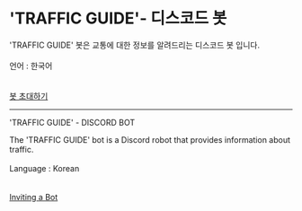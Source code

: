 # 'TRAFFIC GUIDE'- 디스코드 봇

'TRAFFIC GUIDE' 봇은 교통에 대한 정보를 알려드리는 디스코드 봇 입니다.
<br><br>언어 : 한국어
<br><br><br>[봇 초대하기](https://discordapp.com/oauth2/authorize?client_id=687505365973073950&permissions=0&scope=bot)

----------------------------------------------------------------------------------------

'TRAFFIC GUIDE' - DISCORD BOT

The 'TRAFFIC GUIDE' bot is a Discord robot that provides information about traffic.
<br><br>Language : Korean
<br><br><br>[Inviting a Bot](https://discordapp.com/oauth2/authorize?client_id=687505365973073950&permissions=0&scope=bot)
